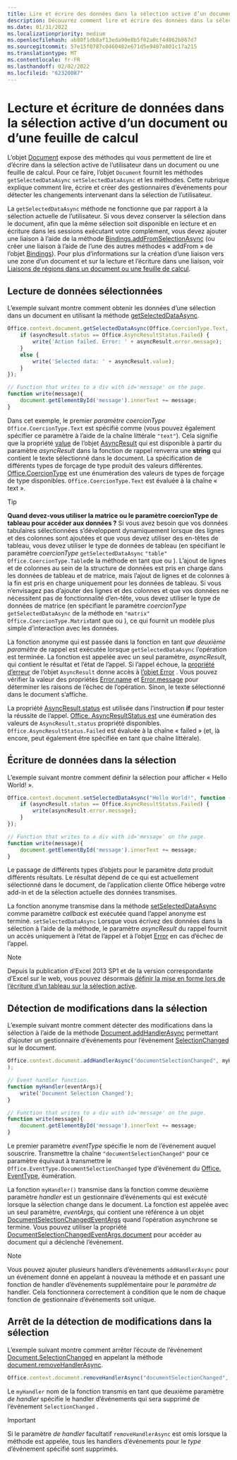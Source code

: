 ```yaml
---
title: Lire et écrire des données dans la sélection active d’un document ou d’une feuille de calcul
description: Découvrez comment lire et écrire des données dans la sélection active dans un document Word ou Excel feuille de calcul.
ms.date: 01/31/2022
ms.localizationpriority: medium
ms.openlocfilehash: ab80f1db8af13eda90e8b5f02a0cf4d862b867d7
ms.sourcegitcommit: 57e15f0787c0460482e671d5e9407a801c17a215
ms.translationtype: MT
ms.contentlocale: fr-FR
ms.lasthandoff: 02/02/2022
ms.locfileid: "62320087"
---
```

# <a name="read-and-write-data-to-the-active-selection-in-a-document-or-spreadsheet"></a>Lecture et écriture de données dans la sélection active d’un document ou d’une feuille de calcul

L’objet [Document](/javascript/api/office/office.document) expose des méthodes qui vous permettent de lire et d’écrire dans la sélection active de l’utilisateur dans un document ou une feuille de calcul. Pour ce faire, l’objet `Document` fournit les méthodes `getSelectedDataAsync` `setSelectedDataAsync` et les méthodes. Cette rubrique explique comment lire, écrire et créer des gestionnaires d’événements pour détecter les changements intervenant dans la sélection de l’utilisateur.

La `getSelectedDataAsync` méthode ne fonctionne que par rapport à la sélection actuelle de l’utilisateur. Si vous devez conserver la sélection dans le document, afin que la même sélection soit disponible en lecture et en écriture dans les sessions exécutant votre complément, vous devez ajouter une liaison à l’aide de la méthode [Bindings.addFromSelectionAsync](/javascript/api/office/office.bindings#addFromSelectionAsync_bindingType__options__callback_) (ou créer une liaison à l’aide de l’une des autres méthodes « addFrom » de l’objet [Bindings](/javascript/api/office/office.bindings)). Pour plus d’informations sur la création d’une liaison vers une zone d’un document et sur la lecture et l’écriture dans une liaison, voir [Liaisons de régions dans un document ou une feuille de calcul](bind-to-regions-in-a-document-or-spreadsheet.md).


## <a name="read-selected-data"></a>Lecture de données sélectionnées


L’exemple suivant montre comment obtenir les données d’une sélection dans un document en utilisant la méthode [getSelectedDataAsync](/javascript/api/office/office.document#getSelectedDataAsync_coercionType__options__callback_).


```js
Office.context.document.getSelectedDataAsync(Office.CoercionType.Text, function (asyncResult) {
    if (asyncResult.status == Office.AsyncResultStatus.Failed) {
        write('Action failed. Error: ' + asyncResult.error.message);
    }
    else {
        write('Selected data: ' + asyncResult.value);
    }
});

// Function that writes to a div with id='message' on the page.
function write(message){
    document.getElementById('message').innerText += message; 
}
```

Dans cet exemple, le premier  _paramètre coercionType_ `Office.CoercionType.Text` est spécifié comme (vous pouvez également spécifier ce paramètre à l’aide de la chaîne littérale `"text"`). Cela signifie que la propriété [value](/javascript/api/office/office.asyncresult#status) de l’objet [AsyncResult](/javascript/api/office/office.asyncresult) qui est disponible à partir du paramètre _asyncResult_ dans la fonction de rappel renverra une **string** qui contient le texte sélectionné dans le document. La spécification de différents types de forçage de type produit des valeurs différentes. [Office.CoercionType](/javascript/api/office/office.coerciontype) est une énumération des valeurs de types de forçage de type disponibles. `Office.CoercionType.Text` est évaluée à la chaîne « text ».


> [!TIP]
> **Quand devez-vous utiliser la matrice ou le paramètre coercionType de tableau pour accéder aux données ?** Si vous avez besoin que vos données tabulaires sélectionnées s’développent dynamiquement lorsque des lignes et des colonnes sont ajoutées et que vous devez utiliser des en-têtes de tableau, vous devez utiliser le type de données de tableau (en spécifiant le paramètre _coercionType_ `getSelectedDataAsync` `"table"` `Office.CoercionType.Table`de la méthode en tant que ou ). L’ajout de lignes et de colonnes au sein de la structure de données est pris en charge dans les données de tableau et de matrice, mais l’ajout de lignes et de colonnes à la fin est pris en charge uniquement pour les données de tableau. Si vous n’envisagez pas d’ajouter des lignes et des colonnes et que vos données ne nécessitent pas de fonctionnalité d’en-tête, vous devez utiliser le type de données de matrice (en spécifiant le paramètre  _coercionType_ `getSelectedDataAsync` de la méthode en `"matrix"` `Office.CoercionType.Matrix`tant que ou ), ce qui fournit un modèle plus simple d’interaction avec les données.

La fonction anonyme qui est passée dans la fonction en tant  _que deuxième paramètre_ de rappel est exécutée lorsque `getSelectedDataAsync` l’opération est terminée. La fonction est appelée avec un seul paramètre, _asyncResult_, qui contient le résultat et l’état de l’appel. Si l’appel échoue, la [propriété d’erreur](/javascript/api/office/office.asyncresult#error) de l’objet `AsyncResult` donne accès à [l’objet Error](/javascript/api/office/office.error) . Vous pouvez vérifier la valeur des propriétés [Error.name](/javascript/api/office/office.error#name) et [Error.message](/javascript/api/office/office.error#message) pour déterminer les raisons de l’échec de l’opération. Sinon, le texte sélectionné dans le document s’affiche.

La propriété [AsyncResult.status](/javascript/api/office/office.asyncresult#error) est utilisée dans l’instruction **if** pour tester la réussite de l’appel. [Office. AsyncResultStatus est](/javascript/api/office/office.asyncresult#status) une éumération des valeurs de `AsyncResult.status` propriété disponibles. `Office.AsyncResultStatus.Failed` est évaluée à la chaîne « failed » (et, là encore, peut également être spécifiée en tant que chaîne littérale).


## <a name="write-data-to-the-selection"></a>Écriture de données dans la sélection


L’exemple suivant montre comment définir la sélection pour afficher « Hello World! ».


```js
Office.context.document.setSelectedDataAsync("Hello World!", function (asyncResult) {
    if (asyncResult.status == Office.AsyncResultStatus.Failed) {
        write(asyncResult.error.message);
    }
});

// Function that writes to a div with id='message' on the page.
function write(message){
    document.getElementById('message').innerText += message;
}
```

Le passage de différents types d’objets pour le paramètre  _data_ produit différents résultats. Le résultat dépend de ce qui est actuellement sélectionné dans le document, de l’application cliente Office héberge votre add-in et de la sélection actuelle des données transmises.

La fonction anonyme transmise dans la méthode [setSelectedDataAsync](/javascript/api/office/office.document#setSelectedDataAsync_data__options__callback_) comme paramètre _callback_ est exécutée quand l’appel anonyme est terminé. `setSelectedDataAsync` Lorsque vous écrivez des données dans la sélection à l’aide de la méthode, le paramètre _asyncResult_ du rappel fournit un accès uniquement à l’état de l’appel et à l’objet [Error](/javascript/api/office/office.error) en cas d’échec de l’appel.

> [!NOTE]
> Depuis la publication d’Excel 2013 SP1 et de la version correspondante d’Excel sur le web, vous pouvez désormais [définir la mise en forme lors de l’écriture d’un tableau sur la sélection active](../excel/excel-add-ins-tables.md).


## <a name="detect-changes-in-the-selection"></a>Détection de modifications dans la sélection


L’exemple suivant montre comment détecter des modifications dans la sélection à l’aide de la méthode [Document.addHandlerAsync](/javascript/api/office/office.document#addHandlerAsync_eventType__handler__options__callback_) permettant d’ajouter un gestionnaire d’événements pour l’événement [SelectionChanged](/javascript/api/office/office.documentselectionchangedeventargs) sur le document.


```js
Office.context.document.addHandlerAsync("documentSelectionChanged", myHandler, function(result){}
);

// Event handler function.
function myHandler(eventArgs){
    write('Document Selection Changed');
}

// Function that writes to a div with id='message' on the page.
function write(message){
    document.getElementById('message').innerText += message;
}
```

Le premier paramètre  _eventType_ spécifie le nom de l’événement auquel souscrire. Transmettre la chaîne `"documentSelectionChanged"` pour ce paramètre équivaut à transmettre le `Office.EventType.DocumentSelectionChanged` type d’événement du [Office. EventType](/javascript/api/office/office.eventtype), éumération.

La fonction `myHandler()` transmise dans la fonction comme deuxième paramètre _handler_ est un gestionnaire d’événements qui est exécuté lorsque la sélection change dans le document. La fonction est appelée avec un seul paramètre, _eventArgs_, qui contient une référence à un objet [DocumentSelectionChangedEventArgs](/javascript/api/office/office.documentselectionchangedeventargs) quand l’opération asynchrone se termine. Vous pouvez utiliser la propriété [DocumentSelectionChangedEventArgs.document](/javascript/api/office/office.documentselectionchangedeventargs#document) pour accéder au document qui a déclenché l’événement.


> [!NOTE]
> Vous pouvez ajouter plusieurs handlers d’événements `addHandlerAsync` pour un événement donné en appelant à nouveau la méthode et en passant une fonction de handler d’événements supplémentaire pour le _paramètre de_ handler. Cela fonctionnera correctement à condition que le nom de chaque fonction de gestionnaire d’événements soit unique.


## <a name="stop-detecting-changes-in-the-selection"></a>Arrêt de la détection de modifications dans la sélection


L’exemple suivant montre comment arrêter l’écoute de l’événement [Document.SelectionChanged](/javascript/api/office/office.documentselectionchangedeventargs) en appelant la méthode [document.removeHandlerAsync](/javascript/api/office/office.document#removeHandlerAsync_eventType__options__callback_).


```js
Office.context.document.removeHandlerAsync("documentSelectionChanged", {handler:myHandler}, function(result){});
```

Le  `myHandler` nom de la fonction transmis en tant que deuxième paramètre _de handler_ spécifie le handler d’événements qui sera supprimé de l’événement `SelectionChanged` .


> [!IMPORTANT]
> Si le paramètre  _de handler_ facultatif `removeHandlerAsync` est omis lorsque la méthode est appelée, tous les handlers d’événements pour le _type_ d’événement spécifié sont supprimés.
